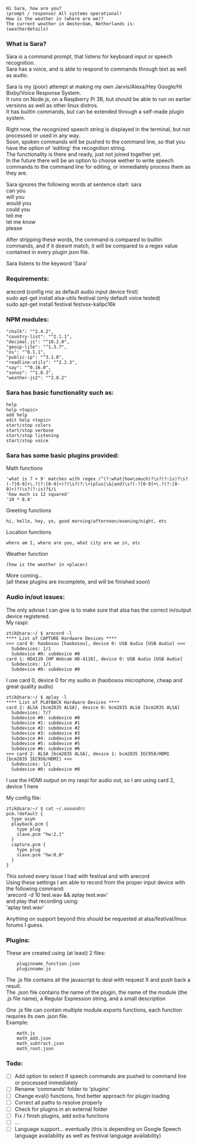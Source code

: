     Hi Sara, how are you?
    (prompt / response) All systems operational!
    How is the weather in (where are we)?
    The current weather in Amsterdam, Netherlands is:
    (weatherdetails)

### What is Sara?
Sara is a command prompt, that listens for keyboard input or speech recognition.  
Sara has a voice, and is able to respond to commands through text as well as audio.

Sara is my (poor) attempt at making my own Jarvis/Alexa/Hey Google/Hi Bixby/Voice Response System.  
It runs on Node.js, on a Raspberry Pi 3B, but should be able to run on earlier versions as well as other linux distros.  
It has builtin commands, but can be extended through a self-made plugin system.

Right now, the recognized speech string is displayed in the terminal, but not processed or used in any way.  
Soon, spoken commands will be pushed to the command line, so that you have the option of 'editing' the recognition string.  
The functionality is there and ready, just not joined together yet.  
In the future there will be an option to choose wether to write speech commands to the command line for editing, or immediately process them as they are.

Sara ignores the following words at sentence start:
    sara  
    can you  
    will you  
    would you  
    could you  
    tell me  
    let me know  
    please

After stripping these words, the command is compared to builtin commands, and if it doesnt match, it will be compared to a regex value contained in every plugin json file.

Sara listens to the keyword 'Sara'

### Requirements:
arecord (config mic as default audio input device first)  
    sudo apt-get install alsa-utils
festival (only default voice tested)  
    sudo apt-get install festival festvox-kallpc16k

### NPM modules:
    "chalk": "^2.4.2",
    "country-list": "^2.1.1",
    "decimal.js": "^10.2.0",
    "geoip-lite": "^1.3.7",
    "os": "^0.1.1",
    "public-ip": "^3.1.0",
    "readline-utils": "^2.2.3",
    "say": "^0.16.0",
    "sonus": "^1.0.3",
    "weather-js2": "^2.0.2"

### Sara has basic functionality such as:
    help
    help <topic>
    add help
    edit help <topic>
    start/stop colors
    start/stop verbose
    start/stop listening
    start/stop voice

### Sara has some basic plugins provided:
Math functions  
```
'what is 7 + 9' matches with regex /^(?:what|how\smuch)?\s?(?:is)?\s?(-?[0-9]+\.?(?:[0-9]+)?)\s?(?:\+|plus|\&|and)\s?(-?[0-9]+\.?(?:[0-9]+)?)\s?(?:is)?$/i
'how much is 12 squared'
'10 * 8.4'
```
Greeting functions
```
hi, hello, hey, yo, good morning/afternoon/evening/night, etc
```
Location functions  
```
where am I, where are you, what city are we in, etc
```
Weather function  
```
(how is the weather in <place>)  
```
More coming...  
(all these plugins are incomplete, and will be finished soon)  

### Audio in/out issues:
The only advise I can give is to make sure that alsa has the correct in/output device registered.  
My raspi:  
```
ztik@sara:~/ $ arecord -l
**** List of CAPTURE Hardware Devices ****
>>> card 0: haobosou [haobosou], device 0: USB Audio [USB Audio] <<<
  Subdevices: 1/1
  Subdevice #0: subdevice #0
card 1: HD4110 [HP Webcam HD-4110], device 0: USB Audio [USB Audio]
  Subdevices: 1/1
  Subdevice #0: subdevice #0
```
I use card 0, device 0 for my audio in (haobosou microphone, cheap and great quality audio)
```
ztik@sara:~/ $ aplay -l
**** List of PLAYBACK Hardware Devices ****
card 2: ALSA [bcm2835 ALSA], device 0: bcm2835 ALSA [bcm2835 ALSA]
  Subdevices: 7/7
  Subdevice #0: subdevice #0
  Subdevice #1: subdevice #1
  Subdevice #2: subdevice #2
  Subdevice #3: subdevice #3
  Subdevice #4: subdevice #4
  Subdevice #5: subdevice #5
  Subdevice #6: subdevice #6
>>> card 2: ALSA [bcm2835 ALSA], device 1: bcm2835 IEC958/HDMI [bcm2835 IEC958/HDMI] <<<
  Subdevices: 1/1
  Subdevice #0: subdevice #0
```
I use the HDMI output on my raspi for audio out, so I am using card 2, device 1 here

My config file:
```
ztik@sara:~/ $ cat ~/.asoundrc
pcm.!default {
  type asym
  playback.pcm {
    type plug
    slave.pcm "hw:2,1"
  }
  capture.pcm {
    type plug
    slave.pcm "hw:0,0"
  }
}
```
This solved every issue I had with festival and with arecord  
Using these settings I am able to record from the proper input device with the following command:  
    'arecord -d 10 test.wav && aplay test.wav'  
and play that recording using:  
    'aplay test.wav'  

Anything on support beyond this should be requested at alsa/festival/linux forums I guess.

### Plugins:
These are created using (at least) 2 files:  
```
    pluginname_function.json  
    pluginname.js
```
The .js file contains all the javascript to deal with request X and push back a result.  
The .json file contains the name of the plugin, the name of the module (the .js file name), a Regular Expression string, and a small description

One .js file can contain multiple module.exports functions, each function requires its own .json file.  
Example:  
```
    math.js  
    math_add.json  
    math_subtract.json  
    math_root.json
```


### Todo:
- [ ] Add option to select if speech commands are pushed to command line or processed immediately
- [ ] Rename 'commands' folder to 'plugins'
- [ ] Change eval() functions, find better approach for plugin loading
- [ ] Correct all paths to resolve properly
- [ ] Check for plugins in an external folder
- [ ] Fix / finish plugins, add extra functions
- [ ] ...
- [ ] Language support... eventually (this is depending on Google Speech language availability as well as festival language availability)